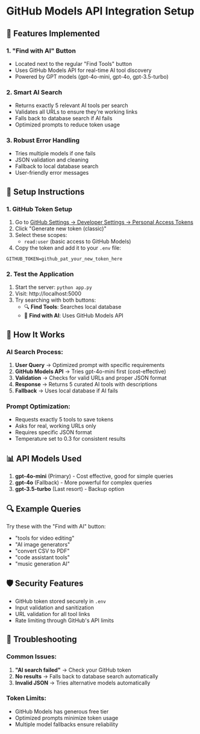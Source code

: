 # GitHub Models API Integration Setup

## 🚀 Features Implemented

### 1. **"Find with AI" Button**
- Located next to the regular "Find Tools" button
- Uses GitHub Models API for real-time AI tool discovery
- Powered by GPT models (gpt-4o-mini, gpt-4o, gpt-3.5-turbo)

### 2. **Smart AI Search**
- Returns exactly 5 relevant AI tools per search
- Validates all URLs to ensure they're working links
- Falls back to database search if AI fails
- Optimized prompts to reduce token usage

### 3. **Robust Error Handling**
- Tries multiple models if one fails
- JSON validation and cleaning
- Fallback to local database search
- User-friendly error messages

## 🔧 Setup Instructions

### 1. **GitHub Token Setup**
1. Go to [GitHub Settings → Developer Settings → Personal Access Tokens](https://github.com/settings/tokens)
2. Click "Generate new token (classic)"
3. Select these scopes:
   - `read:user` (basic access to GitHub Models)
4. Copy the token and add it to your `.env` file:

```env
GITHUB_TOKEN=github_pat_your_new_token_here
```

### 2. **Test the Application**
1. Start the server: `python app.py`
2. Visit: http://localhost:5000
3. Try searching with both buttons:
   - 🔍 **Find Tools**: Searches local database
   - 🤖 **Find with AI**: Uses GitHub Models API

## 🎯 How It Works

### AI Search Process:
1. **User Query** → Optimized prompt with specific requirements
2. **GitHub Models API** → Tries gpt-4o-mini first (cost-effective)
3. **Validation** → Checks for valid URLs and proper JSON format
4. **Response** → Returns 5 curated AI tools with descriptions
5. **Fallback** → Uses local database if AI fails

### Prompt Optimization:
- Requests exactly 5 tools to save tokens
- Asks for real, working URLs only
- Requires specific JSON format
- Temperature set to 0.3 for consistent results

## 📊 API Models Used

1. **gpt-4o-mini** (Primary) - Cost effective, good for simple queries
2. **gpt-4o** (Fallback) - More powerful for complex queries  
3. **gpt-3.5-turbo** (Last resort) - Backup option

## 🔍 Example Queries

Try these with the "Find with AI" button:
- "tools for video editing"
- "AI image generators"
- "convert CSV to PDF"
- "code assistant tools"
- "music generation AI"

## 🛡️ Security Features

- GitHub token stored securely in `.env`
- Input validation and sanitization
- URL validation for all tool links
- Rate limiting through GitHub's API limits

## 🚨 Troubleshooting

### Common Issues:
1. **"AI search failed"** → Check your GitHub token
2. **No results** → Falls back to database search automatically
3. **Invalid JSON** → Tries alternative models automatically

### Token Limits:
- GitHub Models has generous free tier
- Optimized prompts minimize token usage
- Multiple model fallbacks ensure reliability
